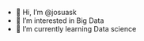 - 👋 Hi, I’m @josuask
- 👀 I’m interested in Big Data 
- 🌱 I’m currently learning Data science


<!---
josuask/josuask is a ✨ special ✨ repository because its `README.md` (this file) appears on your GitHub profile.
You can click the Preview link to take a look at your changes.
--->

